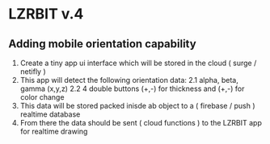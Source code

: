 # LZRBIT v.4

## Adding mobile orientation capability
1. Create a tiny app ui interface which will be stored in the cloud ( surge / netifly )
2. This app will detect the following orientation data:
    2.1 alpha, beta, gamma (x,y,z)
    2.2 4 double buttons (+,-) for thickness and (+,-) for color change
3. This data will be stored packed inisde ab object to a ( firebase / push ) realtime database
4. From there the data should be sent ( cloud functions ) to the LZRBIT app for realtime drawing